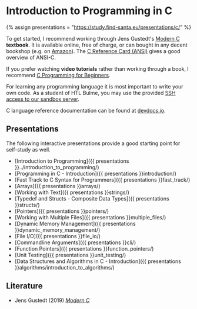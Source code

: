 # Introduction to Programming in C

{% assign presentations = "https://study.find-santa.eu/presentations/c/" %}

To get started, I recommend working through Jens Gustedt's
[Modern C](https://gustedt.gitlabpages.inria.fr/modern-c/) **textbook**. It is
available online, free of charge, or can bought in any decent bookshop
(e.g. on [Amazon](https://amzn.to/3JPx5KT)).
The [C Reference Card (ANSI)](c-refcard.pdf) gives a good overview of ANSI-C.

If you prefer watching **video tutorials** rather than working through a book,
I recommend
[C Programming for Beginners](https://www.youtube.com/playlist?list=PL98qAXLA6aftD9ZlnjpLhdQAOFI8xIB6e).

For learning any programming language it is most important to write your own
code. As a student of HTL Bulme, you may use the provided
[SSH access to our sandbox server](/linux/ssh.html).

C language reference documentation can be found at
[devdocs.io](https://devdocs.io/c/).

## Presentations
The following interactive presentations provide a good starting point for
self-study as well.

* [Introduction to Programming]({{ presentations }}../introduction_to_programming/)
* [Programming in C - Introduction]({{ presentations }}introduction/)
* [Fast Track to C Syntax for Programmers]({{ presentations }}fast_track/)
* [Arrays]({{ presentations }}arrays/)
* [Working with Text]({{ presentations }}strings/)
* [Typedef and Structs - Composite Data Types]({{ presentations }}structs/)
* [Pointers]({{ presentations }}pointers/)
* [Working with Multiple Files]({{ presentations }}multiple_files/)
* [Dynamic Memory Management]({{ presentations }}dynamic_memory_management/)
* [File I/O]({{ presentations }}file_io/)
* [Commandline Arguments]({{ presentations }}cli/)
* [Function Pointers]({{ presentations }}function_pointers/)
* [Unit Testing]({{ presentations }}unit_testing/)
* [Data Structures and Algorithms in C - Introduction]({{ presentations }}algorithms/introduction_to_algorithms/)

## Literature
* Jens Gustedt (2019)
  *[Modern C](https://amzn.to/3JPx5KT)*
